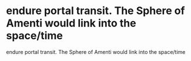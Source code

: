 # endure portal transit. The Sphere of Amenti would link into the space/time

endure portal transit. The Sphere of Amenti would link into the space/time